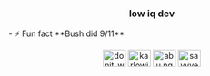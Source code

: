 <h3 align="center">low iq dev</h3>
- ⚡ Fun fact **Bush did 9/11**


<p align="center">
<a href="https://twitter.com/donit_wolfpack" target="blank"><img align="center" src="https://raw.githubusercontent.com/rahuldkjain/github-profile-readme-generator/master/src/images/icons/Social/twitter.svg" alt="donit_wolfpack" height="30" width="40" /></a>
<a href="https://fb.com/karlowitz.karlowitz1" target="blank"><img align="center" src="https://raw.githubusercontent.com/rahuldkjain/github-profile-readme-generator/master/src/images/icons/Social/facebook.svg" alt="karlowitz.karlowitz1" height="30" width="40" /></a>
<a href="https://instagram.com/abu.nguyen" target="blank"><img align="center" src="https://raw.githubusercontent.com/rahuldkjain/github-profile-readme-generator/master/src/images/icons/Social/instagram.svg" alt="abu.nguyen" height="30" width="40" /></a>
<a href="https://www.behance.net/sayyyed" target="blank"><img align="center" src="https://raw.githubusercontent.com/rahuldkjain/github-profile-readme-generator/master/src/images/icons/Social/behance.svg" alt="sayyyed" height="30" width="40" /></a>
</p>
